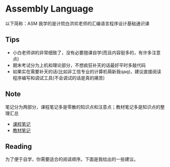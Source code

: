 # Assembly Language
以下简称：ASM
我学的是计院白洪欢老师的汇编语言程序设计基础通识课
## Tips
+ 小白老师讲的非常细致了，没有必要翘课自学(而且内容挺多的，有许多注意点)
+ 期末考试分为上机和理论部分，不想疯狂补天的话最好平时多敲代码
+ 如果实在需要补天的话(比如非工信专业的计算机萌新我qaq)，建议直接阅读程序编写和调试工具(不会调试的话是真的痛苦)
## Note
笔记分为两部分，课程笔记多是零散的知识点和注意点；教材笔记多是知识点的整理汇总
+ [课程笔记](Lesson_Note.md)
+ [教材笔记](Textbook_Note.md)
## Reading
为了便于自学，你需要适合的阅读顺序。下面是我给出的一些建议。